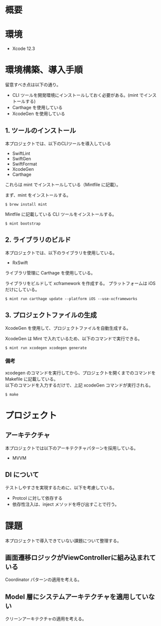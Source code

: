 # 概要

# 環境

* Xcode 12.3

# 環境構築、導入手順

留意すべき点は以下の通り。

* CLI ツールを開発環境にインストールしておく必要がある。(mint でインストールする)
* Carthage を使用している
* XcodeGen を使用している

## 1. ツールのインストール

本プロジェクトでは、以下のCLIツールを導入している<br>

* SwiftLint
* SwiftGen
* SwiftFormat
* XcodeGen
* Carthage

これらは mint でインストールしている（Mintfile に記載）。<br>


まず、mint をインストールする。

```
$ brew install mint
```

Mintfile に記載している CLI ツールをインストールする。

```
$ mint bootstrap
```


## 2. ライブラリのビルド

本プロジェクトでは、以下のライブラリを使用している。

* RxSwift

ライブラリ管理に Carthage を使用している。<br>

ライブラリをビルドして xcframework を作成する。
プラットフォームは iOS だけにしている。

```
$ mint run carthage update --platform iOS --use-xcframeworks
```

## 3. プロジェクトファイルの生成

XcodeGen を使用して、プロジェクトファイルを自動生成する。<br>

XcodeGen は Mint で入れているため、以下のコマンドで実行できる。<br>

```
$ mint run xcodegen xcodegen generate
```

### 備考

xcodegen のコマンドを実行してから、プロジェクトを開くまでのコマンドを Makefile に記載している。<br>
以下のコマンドを入力するだけで、上記 xcodeGen コマンドが実行される。

```
$ make
```


# プロジェクト

## アーキテクチャ

本プロジェクトでは以下のアーキテクチャパターンを採用している。

* MVVM 

## DI について

テストしやすさを実現するために、以下を考慮している。

* Protcol に対して依存する
* 依存性注入は、inject メソッドを呼び出すことで行う。



# 課題

本プロジェクトで導入できていない課題について整理する。

## 画面遷移ロジックがViewControllerに組み込まれている

Coordinator パターンの適用を考える。

## Model 層にシステムアーキテクチャを適用していない

クリーンアーキテクチャの適用を考える。